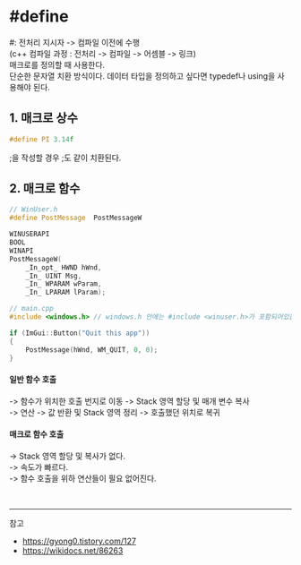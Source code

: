 # #define
#: 전처리 지시자 -> 컴파일 이전에 수행   
(c++ 컴파일 과정 : 전처리 -> 컴파일 -> 어셈블 -> 링크)   
매크로를 정의할 때 사용한다.   
단순한 문자열 치환 방식이다. 데이터 타입을 정의하고 싶다면 typedef나 using을 사용해야 된다.

## 1. 매크로 상수
```c++
#define PI 3.14f
```
;을 작성할 경우 ;도 같이 치환된다.

## 2. 매크로 함수
```c++
// WinUser.h
#define PostMessage  PostMessageW

WINUSERAPI
BOOL
WINAPI
PostMessageW(
    _In_opt_ HWND hWnd,
    _In_ UINT Msg,
    _In_ WPARAM wParam,
    _In_ LPARAM lParam);
```
```c++
// main.cpp
#include <windows.h> // windows.h 안에는 #include <winuser.h>가 포함되어있음

if (ImGui::Button("Quit this app"))
{
    PostMessage(hWnd, WM_QUIT, 0, 0);
}
```

#### 일반 함수 호출
-> 함수가 위치한 호출 번지로 이동 -> Stack 영역 할당 및 매개 변수 복사   
-> 연산 -> 값 반환 및 Stack 영역 정리 -> 호출했던 위치로 복귀

#### 매크로 함수 호출
-> Stack 영역 할당 및 복사가 없다.   
-> 속도가 빠르다.   
-> 함수 호출을 위하 연산들이 필요 없어진다.

<br>

---
참고
* https://gyong0.tistory.com/127
* https://wikidocs.net/86263